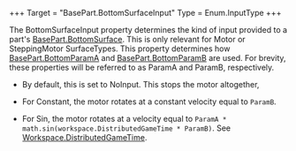 +++
Target = "BasePart.BottomSurfaceInput"
Type = Enum.InputType
+++

The BottomSurfaceInput property determines the kind of input provided to a part's [BasePart.BottomSurface](https://developer.roblox.com/api-reference/property/BasePart/BottomSurface). This is only relevant for Motor or SteppingMotor SurfaceTypes. This property determines how [BasePart.BottomParamA](https://developer.roblox.com/api-reference/property/BasePart/BottomParamA) and [BasePart.BottomParamB](https://developer.roblox.com/api-reference/property/BasePart/BottomParamB) are used. For brevity, these properties will be referred to as ParamA and ParamB, respectively.  - By default, this is set to NoInput. This stops the motor altogether,  - For Constant, the motor rotates at a constant velocity equal to `ParamB`.  - For Sin, the motor rotates at a velocity equal to `ParamA * math.sin(workspace.DistributedGameTime * ParamB)`. See [Workspace.DistributedGameTime](https://developer.roblox.com/api-reference/property/Workspace/DistributedGameTime).